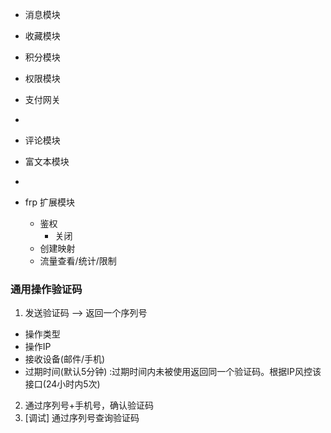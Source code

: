 - 消息模块
- 收藏模块
- 积分模块
- 权限模块
- 支付网关
- 
- 评论模块
- 富文本模块
- 

- frp 扩展模块
  - 鉴权
    - 关闭
  - 创建映射
  - 流量查看/统计/限制
  
### 通用操作验证码
1. 发送验证码 --> 返回一个序列号
  - 操作类型
  - 操作IP
  - 接收设备(邮件/手机)
  - 过期时间(默认5分钟)  :过期时间内未被使用返回同一个验证码。根据IP风控该接口(24小时内5次)
2. 通过序列号+手机号，确认验证码
3. [调试] 通过序列号查询验证码
